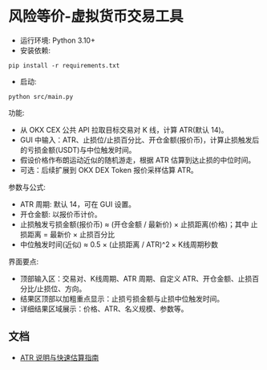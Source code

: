 # 风险等价-虚拟货币交易工具

- 运行环境: Python 3.10+
- 安装依赖:

```
pip install -r requirements.txt
```

- 启动:

```
python src/main.py
```

功能:
- 从 OKX CEX 公共 API 拉取目标交易对 K 线，计算 ATR(默认 14)。
- GUI 中输入：ATR、止损位/止损百分比、开仓金额(报价币)，计算止损触发后的亏损金额(USDT)与中位触发时间。
- 假设价格作布朗运动近似的随机游走，根据 ATR 估算到达止损的中位时间。
- 可选：后续扩展到 OKX DEX Token 报价采样估算 ATR。

参数与公式:
- ATR 周期: 默认 14，可在 GUI 设置。
- 开仓金额: 以报价币计价。
- 止损触发亏损金额(报价币) ≈ (开仓金额 / 最新价) × 止损距离(价格)；其中 止损距离 = 最新价 × 止损百分比
- 中位触发时间(近似) ≈ 0.5 × (止损距离 / ATR)^2 × K线周期秒数

界面要点:
- 顶部输入区：交易对、K线周期、ATR 周期、自定义 ATR、开仓金额、止损百分比/止损位、方向。
- 结果区顶部以加粗重点显示：止损亏损金额与止损中位触发时间。
- 详细结果区域展示：价格、ATR、名义规模、参数等。 

## 文档
- [ATR 说明与快速估算指南](./ATR说明指南.md) 